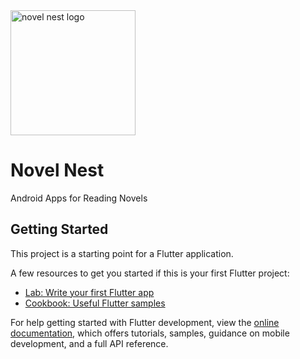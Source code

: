 <img src="https://github.com/user-attachments/assets/a6bcd7dc-a1ba-45cc-aaa6-fdd8ff8ea422" alt="novel nest logo" width="200">

# Novel Nest

Android Apps for Reading Novels

## Getting Started

This project is a starting point for a Flutter application.

A few resources to get you started if this is your first Flutter project:

- [Lab: Write your first Flutter app](https://docs.flutter.dev/get-started/codelab)
- [Cookbook: Useful Flutter samples](https://docs.flutter.dev/cookbook)

For help getting started with Flutter development, view the
[online documentation](https://docs.flutter.dev/), which offers tutorials,
samples, guidance on mobile development, and a full API reference.
